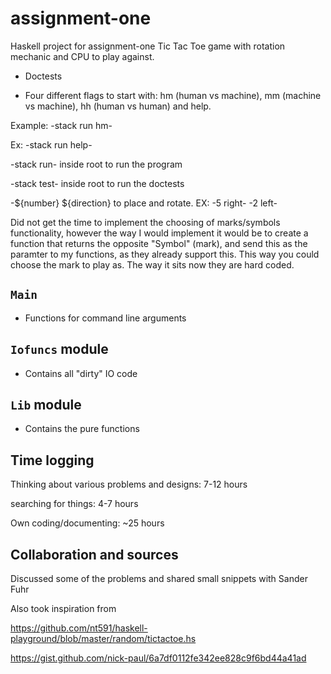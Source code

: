 # assignment-one

Haskell project for assignment-one
Tic Tac Toe game with rotation mechanic and CPU to play against.

* Doctests

* Four different flags to start with: hm (human vs machine), mm (machine vs machine), hh (human vs human) and help.


Example: -stack run hm-

Ex: -stack run help-

-stack run- inside root to run the program

-stack test- inside root to run the doctests

-${number} ${direction} to place and rotate. EX: -5 right- -2 left-

Did not get the time to implement the choosing of marks/symbols functionality, however the way I would implement it would be to create a function that returns the opposite "Symbol" (mark), and send this as the paramter to my functions, as they already support this. This way you could choose the mark to play as. The way it sits now they are hard coded.

## `Main`
* Functions for command line arguments

## `Iofuncs` module
* Contains all "dirty" IO code

## `Lib` module
* Contains the pure functions

## Time logging
Thinking about various problems and designs: 7-12 hours

searching for things: 4-7 hours

Own coding/documenting: ~25 hours

## Collaboration and sources
Discussed some of the problems and shared small snippets with Sander Fuhr

Also took inspiration from

https://github.com/nt591/haskell-playground/blob/master/random/tictactoe.hs

https://gist.github.com/nick-paul/6a7df0112fe342ee828c9f6bd44a41ad